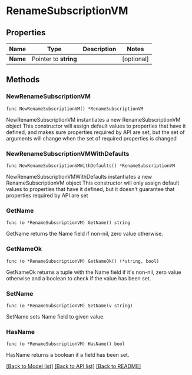 # RenameSubscriptionVM

## Properties

Name | Type | Description | Notes
------------ | ------------- | ------------- | -------------
**Name** | Pointer to **string** |  | [optional] 

## Methods

### NewRenameSubscriptionVM

`func NewRenameSubscriptionVM() *RenameSubscriptionVM`

NewRenameSubscriptionVM instantiates a new RenameSubscriptionVM object
This constructor will assign default values to properties that have it defined,
and makes sure properties required by API are set, but the set of arguments
will change when the set of required properties is changed

### NewRenameSubscriptionVMWithDefaults

`func NewRenameSubscriptionVMWithDefaults() *RenameSubscriptionVM`

NewRenameSubscriptionVMWithDefaults instantiates a new RenameSubscriptionVM object
This constructor will only assign default values to properties that have it defined,
but it doesn't guarantee that properties required by API are set

### GetName

`func (o *RenameSubscriptionVM) GetName() string`

GetName returns the Name field if non-nil, zero value otherwise.

### GetNameOk

`func (o *RenameSubscriptionVM) GetNameOk() (*string, bool)`

GetNameOk returns a tuple with the Name field if it's non-nil, zero value otherwise
and a boolean to check if the value has been set.

### SetName

`func (o *RenameSubscriptionVM) SetName(v string)`

SetName sets Name field to given value.

### HasName

`func (o *RenameSubscriptionVM) HasName() bool`

HasName returns a boolean if a field has been set.


[[Back to Model list]](../README.md#documentation-for-models) [[Back to API list]](../README.md#documentation-for-api-endpoints) [[Back to README]](../README.md)


